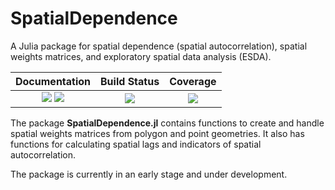 # SpatialDependence

A Julia package for spatial dependence (spatial autocorrelation), spatial weights matrices, and exploratory spatial data analysis (ESDA).

| Documentation | Build Status      | Coverage    |
|:-------------:|:-----------------:|:-----------:|
| [![][docs-stable-img]][docs-stable-url] [![][docs-dev-img]][docs-dev-url] |  [![][githubci-img]][githubci-url] | [![][codecov-img]][codecov-url] |

[docs-stable-img]: https://img.shields.io/badge/docs-stable-blue.svg
[docs-stable-url]: https://javierbarbero.github.io/SpatialDependence.jl/stable

[docs-dev-img]: https://img.shields.io/badge/docs-dev-blue.svg
[docs-dev-url]: https://javierbarbero.github.io/SpatialDependence.jl/dev

[githubci-img]: https://github.com/javierbarbero/SpatialDependence.jl/workflows/CI/badge.svg
[githubci-url]: https://github.com/javierbarbero/SpatialDependence.jl/actions

[codecov-img]: https://codecov.io/gh/javierbarbero/SpatialDependence.jl/branch/main/graph/badge.svg
[codecov-url]: https://codecov.io/gh/javierbarbero/SpatialDependence.jl

The package **SpatialDependence.jl** contains functions to create and handle spatial weights matrices from polygon and point geometries. It also has functions for calculating spatial lags and indicators of spatial autocorrelation.

The package is currently in an early stage and under development. 
